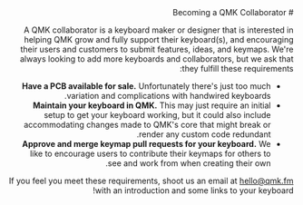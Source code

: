 <div dir="rtl" markdown="1">
# Becoming a QMK Collaborator

A QMK collaborator is a keyboard maker or designer that is interested in helping QMK grow and fully support their keyboard(s), and encouraging their users and customers to submit features, ideas, and keymaps. We're always looking to add more keyboards and collaborators, but we ask that they fulfill these requirements:

* **Have a PCB available for sale.** Unfortunately there's just too much variation and complications with handwired keyboards.
* **Maintain your keyboard in QMK.** This may just require an initial setup to get your keyboard working, but it could also include accommodating changes made to QMK's core that might break or render any custom code redundant.
* **Approve and merge keymap pull requests for your keyboard.** We like to encourage users to contribute their keymaps for others to see and work from when creating their own.

If you feel you meet these requirements, shoot us an email at hello@qmk.fm with an introduction and some links to your keyboard!
</div>